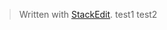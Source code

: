


> Written with [StackEdit](https://stackedit.io/).
> test1
> test2
<!--stackedit_data:
eyJoaXN0b3J5IjpbLTM3ODczNDMwMSwtMjA0NjQyNDkyM119
-->